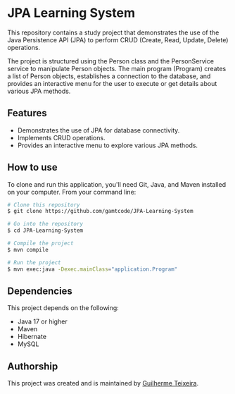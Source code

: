 # JPA Learning System

This repository contains a study project that demonstrates the use of the Java Persistence API (JPA) to perform CRUD (Create, Read, Update, Delete) operations.

The project is structured using the Person class and the PersonService service to manipulate Person objects. The main program (Program) creates a list of Person objects, establishes a connection to the database, and provides an interactive menu for the user to execute or get details about various JPA methods.

## Features

- Demonstrates the use of JPA for database connectivity.
- Implements CRUD operations.
- Provides an interactive menu to explore various JPA methods.

## How to use

To clone and run this application, you'll need Git, Java, and Maven installed on your computer. From your command line:

```bash
# Clone this repository
$ git clone https://github.com/gamtcode/JPA-Learning-System

# Go into the repository
$ cd JPA-Learning-System

# Compile the project
$ mvn compile

# Run the project
$ mvn exec:java -Dexec.mainClass="application.Program"
```

## Dependencies
This project depends on the following:

- Java 17 or higher
- Maven
- Hibernate
- MySQL

## Authorship
This project was created and is maintained by [Guilherme Teixeira](https://github.com/gamtcode/).
